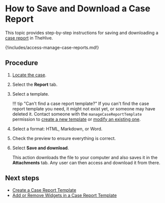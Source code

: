 # How to Save and Download a Case Report

<!-- md:license Platinum -->

This topic provides step-by-step instructions for saving and downloading a [case report](about-case-reports.md) in TheHive.

{!includes/access-manage-case-reports.md!}

<h2>Procedure</h2>

1. [Locate the case](../search-for-cases/find-a-case.md).

2. Select the **Report** tab.

3. Select a template.

    !!! tip "Can't find a case report template?"
        If you can't find the case report template you need, it might not exist yet, or someone may have deleted it. Contact someone with the `manageCaseReportTemplate` permission to [create a new template](../../../organization/configure-organization/manage-templates/case-report-templates/create-a-case-report-template.md) or [modify an existing one](../../../organization/configure-organization/manage-templates/case-report-templates/add-remove-widgets-case-report-template.md).

4. Select a format: HTML, Markdown, or Word.

5. Check the preview to ensure everything is correct.

6. Select **Save and download**.

    This action downloads the file to your computer and also saves it in the **Attachments** tab. Any user can then access and download it from there.

<h2>Next steps</h2>

* [Create a Case Report Template](../../../organization/configure-organization/manage-templates/case-report-templates/create-a-case-report-template.md)
* [Add or Remove Widgets in a Case Report Template](../../../organization/configure-organization/manage-templates/case-report-templates/add-remove-widgets-case-report-template.md)